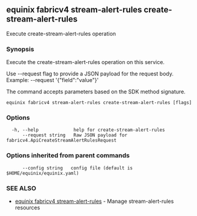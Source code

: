 ## equinix fabricv4 stream-alert-rules create-stream-alert-rules

Execute create-stream-alert-rules operation

### Synopsis

Execute the create-stream-alert-rules operation on this service.

Use --request flag to provide a JSON payload for the request body.
Example: --request '{"field":"value"}'

The command accepts parameters based on the SDK method signature.

```
equinix fabricv4 stream-alert-rules create-stream-alert-rules [flags]
```

### Options

```
  -h, --help             help for create-stream-alert-rules
      --request string   Raw JSON payload for fabricv4.ApiCreateStreamAlertRulesRequest
```

### Options inherited from parent commands

```
      --config string   config file (default is $HOME/equinix/equinix.yaml)
```

### SEE ALSO

* [equinix fabricv4 stream-alert-rules](equinix_fabricv4_stream-alert-rules.md)	 - Manage stream-alert-rules resources

